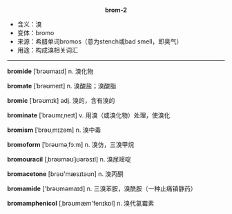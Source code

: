 
**<center>brom-2</center>**

- <span class="definition">含义：溴</span>
- <span class="definition">变体：bromo</span>
- <span class="definition">来源：希腊单词bromos（意为stench或bad smell，即臭气）</span>
- <span class="definition">用途：构成溴相关词汇</span>

---

<span class="vocabulary">**bromide**</span> [ˈbrəʊmaɪd] n. 溴化物

<span class="vocabulary">**bromate**</span> [ˈbrəʊmeɪt] n. 溴酸盐；溴酸脂

<span class="vocabulary">**bromic**</span> [ˈbrəʊmɪk] adj. 溴的，含有溴的

<span class="vocabulary">**brominate**</span> [ˈbrəʊmɪˌneɪt] v. 用溴（或溴化物）处理，使溴化

<span class="vocabulary">**bromism**</span> [ˈbrəʊˌmɪzəm] n. 溴中毒

<span class="vocabulary">**bromoform**</span> [ˈbrəʊməˌfɔːm] n. 溴仿，三溴甲烷

<span class="vocabulary">**bromouracil**</span> [ˌbrəʊməʊˈjʊərəsɪl] n. 溴尿嘧啶

<span class="vocabulary">**bromacetone**</span> [brəʊ'mæsɪtəʊn] n. 溴丙酮

<span class="vocabulary">**bromamide**</span> ['brəʊmәmaɪd] n. 三溴苯胺，溴酰胺（一种止痛镇静药）

<span class="vocabulary">**bromamphenicol**</span> [ˌbrəʊmæm'fenɪkɒl] n. 溴代氯霉素

